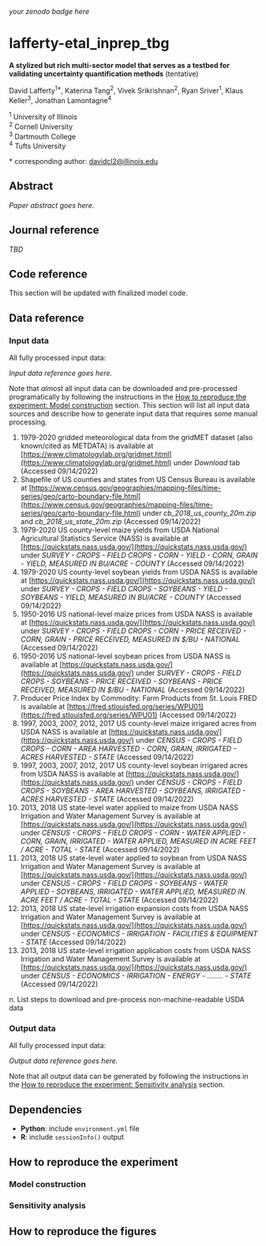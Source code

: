 _your zenodo badge here_

# lafferty-etal_inprep_tbg

**A stylized but rich multi-sector model that serves as a testbed for validating uncertainty quantification methods** (tentative)

David Lafferty<sup>1\*</sup>, Katerina Tang<sup>2</sup>, Vivek Srikrishnan<sup>2</sup>, Ryan Sriver<sup>1</sup>, Klaus Keller<sup>3</sup>, Jonathan Lamontagne<sup>4</sup> 

<sup>1</sup> University of Illinois <br>
<sup>2</sup> Cornell University <br>
<sup>3</sup> Dartmouth College <br>
<sup>4</sup> Tufts University

\* corresponding author: davidcl2@illinois.edu

## Abstract

_Paper abstract goes here._

## Journal reference

_TBD_

## Code reference

This section will be updated with finalized model code.

## Data reference

### Input data

All fully processed input data:

_Input data reference goes here._

Note that *almost* all input data can be downloaded and pre-processed programatically by following the instructions in the [How to reproduce the experiment: Model construction](#model-construction) section. This section will list all input data sources and describe how to generate input data that requires some manual processing. 

1. 1979-2020 gridded meteorological data from the gridMET dataset (also known/cited as METDATA) is available at [https://www.climatologylab.org/gridmet.html](https://www.climatologylab.org/gridmet.html) under *Download* tab (Accessed 09/14/2022)
2. Shapefile of US counties and states from US Census Bureau is available at [https://www.census.gov/geographies/mapping-files/time-series/geo/carto-boundary-file.html](https://www.census.gov/geographies/mapping-files/time-series/geo/carto-boundary-file.html) under *cb_2018_us_county_20m.zip* and *cb_2018_us_state_20m.zip* (Accessed 09/14/2022)
3. 1979-2020 US county-level maize yields from USDA National Agricultural Statistics Service (NASS) is available at [https://quickstats.nass.usda.gov/](https://quickstats.nass.usda.gov/) under *SURVEY - CROPS - FIELD CROPS - CORN - YIELD - CORN, GRAIN - YIELD, MEASURED IN BU/ACRE - COUNTY* (Accessed 09/14/2022)
4. 1979-2020 US county-level soybean yields from USDA NASS is available at [https://quickstats.nass.usda.gov/](https://quickstats.nass.usda.gov/) under *SURVEY - CROPS - FIELD CROPS - SOYBEANS - YIELD - SOYBEANS - YIELD, MEASURED IN BU/ACRE - COUNTY* (Accessed 09/14/2022)
5. 1950-2016 US national-level maize prices from USDA NASS is available at [https://quickstats.nass.usda.gov/](https://quickstats.nass.usda.gov/) under *SURVEY - CROPS - FIELD CROPS - CORN - PRICE RECEIVED - CORN, GRAIN - PRICE RECEIVED, MEASURED IN $/BU - NATIONAL* (Accessed 09/14/2022)
6. 1950-2016 US national-level soybean prices from USDA NASS is available at [https://quickstats.nass.usda.gov/](https://quickstats.nass.usda.gov/) under *SURVEY - CROPS - FIELD CROPS - SOYBEANS - PRICE RECEIVED - SOYBEANS - PRICE RECEIVED, MEASURED IN $/BU - NATIONAL* (Accessed 09/14/2022)
7. Producer Price Index by Commodity: Farm Products from St. Louis FRED is available at [https://fred.stlouisfed.org/series/WPU01](https://fred.stlouisfed.org/series/WPU01) (Accessed 09/14/2022)
8. 1997, 2003, 2007, 2012, 2017 US county-level maize irrigared acres from USDA NASS is available at [https://quickstats.nass.usda.gov/](https://quickstats.nass.usda.gov/) under *CENSUS - CROPS - FIELD CROPS - CORN - AREA HARVESTED - CORN, GRAIN, IRRIGATED - ACRES HARVESTED - STATE* (Accessed 09/14/2022)
9. 1997, 2003, 2007, 2012, 2017 US county-level soybean irrigared acres from USDA NASS is available at [https://quickstats.nass.usda.gov/](https://quickstats.nass.usda.gov/) under *CENSUS - CROPS - FIELD CROPS - SOYBEANS - AREA HARVESTED - SOYBEANS, IRRIGATED - ACRES HARVESTED - STATE* (Accessed 09/14/2022)
10. 2013, 2018 US state-level water applied to maize from USDA NASS Irrigation and Water Management Survey is available at [https://quickstats.nass.usda.gov/](https://quickstats.nass.usda.gov/) under *CENSUS - CROPS - FIELD CROPS - CORN - WATER APPLIED - CORN, GRAIN, IRRIGATED - WATER APPLIED, MEASURED IN ACRE FEET / ACRE - TOTAL - STATE* (Accessed 09/14/2022)
11. 2013, 2018 US state-level water applied to soybean from USDA NASS Irrigation and Water Management Survey is available at [https://quickstats.nass.usda.gov/](https://quickstats.nass.usda.gov/) under *CENSUS - CROPS - FIELD CROPS - SOYBEANS - WATER APPLIED - SOYBEANS, IRRIGATED - WATER APPLIED, MEASURED IN ACRE FEET / ACRE - TOTAL - STATE* (Accessed 09/14/2022)
12. 2013, 2018 US state-level irrigation expansion costs from USDA NASS Irrigation and Water Management Survey is available at [https://quickstats.nass.usda.gov/](https://quickstats.nass.usda.gov/) under *CENSUS - ECONOMICS - IRRIGATION - FACILITIES & EQUIPMENT - STATE* (Accessed 09/14/2022)
13. 2013, 2018 US state-level irrigation application costs from USDA NASS Irrigation and Water Management Survey is available at [https://quickstats.nass.usda.gov/](https://quickstats.nass.usda.gov/) under *CENSUS - ECONOMICS - IRRIGATION - ENERGY - ........ - STATE* (Accessed 09/14/2022)

n. List steps to download and pre-process non-machine-readable USDA data

### Output data

All fully processed input data:

_Output data reference goes here._

Note that all output data can be generated by following the instructions in the [How to reproduce the experiment: Sensitivity analysis](#sensitivity-analysis) section.

## Dependencies

- **Python**: include `environment.yml` file
- **R**: include ``sessionInfo()`` output

## How to reproduce the experiment

### Model construction

### Sensitivity analysis

## How to reproduce the figures
